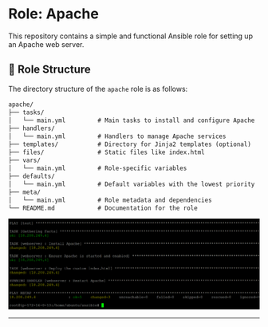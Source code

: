 # Role: Apache  
This repository contains a simple and functional Ansible role for setting up an Apache web server.  



## 📁 Role Structure  

The directory structure of the `apache` role is as follows:

```plaintext
apache/
├── tasks/
│   └── main.yml         # Main tasks to install and configure Apache
├── handlers/
│   └── main.yml         # Handlers to manage Apache services
├── templates/           # Directory for Jinja2 templates (optional)
├── files/               # Static files like index.html
├── vars/
│   └── main.yml         # Role-specific variables
├── defaults/
│   └── main.yml         # Default variables with the lowest priority
├── meta/
│   └── main.yml         # Role metadata and dependencies
└── README.md            # Documentation for the role

```
![Output](output.png)  

---
